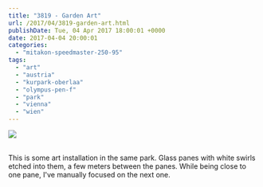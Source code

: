 ```yaml
---
title: "3819 - Garden Art"
url: /2017/04/3819-garden-art.html
publishDate: Tue, 04 Apr 2017 18:00:01 +0000
date: 2017-04-04 20:00:01
categories: 
  - "mitakon-speedmaster-250-95"
tags: 
  - "art"
  - "austria"
  - "kurpark-oberlaa"
  - "olympus-pen-f"
  - "park"
  - "vienna"
  - "wien"
---
```

<div class="container">
<div class="center"><a target="_blank" href="https://d25zfm9zpd7gm5.cloudfront.net/1200x1200/2016/20160925_172345_lr.jpg"><img class="webfeedsFeaturedVisual" src="https://d25zfm9zpd7gm5.cloudfront.net/0600x0600/2016/20160925_172345_lr.jpg" /></a></div>
</div>
<br />

This is some art installation in the same park. Glass panes with white swirls etched into them, a few meters between the panes. While being close to one pane, I've manually focused on the next one.
